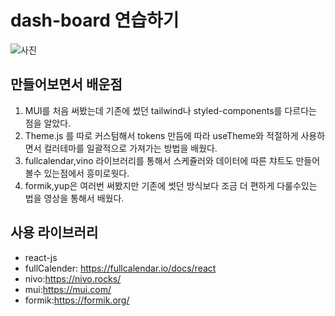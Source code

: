 # dash-board 연습하기
<div>
  <img src="https://user-images.githubusercontent.com/92585734/208973919-261665ba-f816-4029-9e17-ed255ae90786.png" alt="사진"/>
</div>


## 만들어보면서 배운점

1. MUI를 처음 써봤는데 기존에 썼던 tailwind나 styled-components를 다르다는 점을 알았다.
2. Theme.js 를 따로 커스텀해서 tokens 만듬에 따라 useTheme와 적절하게 사용하면서 컬러테마를 일괄적으로 가져가는 방법을 배웠다.
3. fullcalendar,vino 라이브러리를 통해서 스케쥴러와 데이터에 따른 챠트도 만들어 볼수 있는점에서 흥미로웟다.
4. formik,yup은 여러번 써봤지만 기존에 썻던 방식보다 조금 더 편하게 다룰수있는 법을 영상을 통해서 배웠다.


## 사용 라이브러리
- react-js
- fullCalender: https://fullcalendar.io/docs/react
- nivo:https://nivo.rocks/
- mui:https://mui.com/
- formik:https://formik.org/
